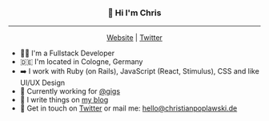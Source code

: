 ### <p align="center">👋 Hi I'm Chris</p>
----
<p align="center"><a href="https://chrisjarling.com">Website</a> | <a href="https://twitter.com/_chrispop">Twitter</a></p>

* 👨‍💻 I'm a Fullstack Developer
* 🇩🇪 I'm located in Cologne, Germany
* ➡️ I work with Ruby (on Rails), JavaScript (React, Stimulus), CSS and like UI/UX Design
* 💼 Currently working for [@gigs](https://github.com/gigs)
* 📝 I write things on [my blog](https://christjarling.com)
* 💬 Get in touch on [Twitter](https://twitter.com/_chrispop) or mail me: hello@christianpoplawski.de


<!--🇩🇪
**Plsr/Plsr** is a ✨ _special_ ✨ repository because its `README.md` (this file) appears on your GitHub profile.

Here are some ideas to get you started:

- 🔭 I’m currently working on ...
- 🌱 I’m currently learning ...
- 👯 I’m looking to collaborate on ...
- 🤔 I’m looking for help with ...
- 💬 Ask me about ...
- 📫 How to reach me: ...
- 😄 Pronouns: ...
- ⚡ Fun fact: ...
-->

